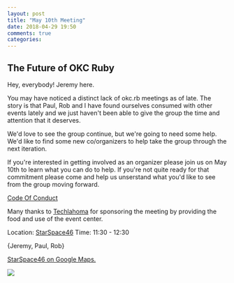 ```yaml
---
layout: post
title: "May 10th Meeting"
date: 2018-04-29 19:50
comments: true
categories: 
---
```


## The Future of OKC Ruby

Hey, everybody! Jeremy here.

You may have noticed a distinct lack of okc.rb meetings as of late. The story is that Paul, Rob and I have found ourselves consumed with other events lately and we just haven't been able to give the group the time and attention that it deserves.

We'd love to see the group continue, but we're going to need some help. We'd like to find some new co/organizers to help take the group through the next iteration.

If you're interested in getting involved as an organizer please join us on May 10th to learn what you can
do to help. If you're not quite ready for that commitment please come and help us unserstand what you'd like to see from the group moving forward.



[Code Of Conduct](http://www.okcruby.org/about/)

Many thanks to [Techlahoma](http://www.techlahoma.org/) for sponsoring the meeting by providing the food and use of the event center.

Location: [StarSpace46][ss46]
Time: 11:30 - 12:30

{Jeremy, Paul, Rob}

<a href="https://www.google.com/maps/place/1141+W+Sheridan+Ave,+Oklahoma+City,+OK+73106/@35.4667943,-97.5343547,17z/data=!3m1!4b1!4m5!3m4!1s0x87b210d6c554c175:0x427474147d8d3d19!8m2!3d35.46679!4d-97.532166">StarSpace46 on Google Maps.</a>

<img src="{{root_url}}/images/starspace46_parking.jpg" class="fit">

[ss46]: http://www.starspace46.com/
